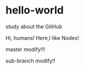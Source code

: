 # hello-world
study about the GitHub

Hi, humans!
Here,I like Nodes!

master modify!!!

sub-branch modify!!
